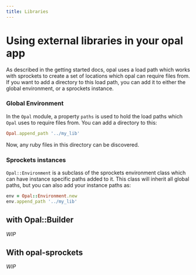 ```yaml
---
title: Libraries
---
```


# Using external libraries in your opal app

As described in the getting started docs, opal uses a load path which works
with sprockets to create a set of locations which opal can require files
from. If you want to add a directory to this load path, you can add it to
either the global environment, or a sprockets instance.

### Global Environment

In the `Opal` module, a property `paths` is used to hold the load paths which
`Opal` uses to require files from. You can add a directory to this:

```ruby
Opal.append_path '../my_lib'
```

Now, any ruby files in this directory can be discovered.

### Sprockets instances

`Opal::Environment` is a subclass of the sprockets environment class which
can have instance specific paths added to it. This class will inherit all
global paths, but you can also add your instance paths as:

```ruby
env = Opal::Environment.new
env.append_path '../my_lib'
```

## with Opal::Builder

_WIP_

## With opal-sprockets

_WIP_
